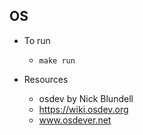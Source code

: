 ## OS

- To run
  - `make run`

- Resources
  - osdev by Nick Blundell
  - https://wiki.osdev.org
  - www.osdever.net
